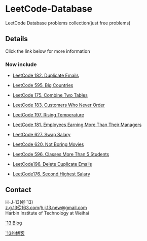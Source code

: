 LeetCode-Database
==================
LeetCode Database problems collection(just free problems)

## Details
Click the link below for more information

### Now include

* [LeetCode 182. Duplicate Emails](https://github.com/h-j-13/LeetCode-Database/blob/8e412e8d9946da14617e9d346623707f8f68357a/Soulution/LeetCode-182--Duplicate-Emails.md)

* [LeetCode 595. Big Countries](https://github.com/h-j-13/LeetCode-Database/blob/8e412e8d9946da14617e9d346623707f8f68357a/Soulution/LeetCode-595--Big-Countries.md)

* [LeetCode 175. Combine Two Tables](https://github.com/h-j-13/LeetCode-Database/blob/8e412e8d9946da14617e9d346623707f8f68357a/Soulution/LeetCode-175--Combine-Two-Tables.md)

* [LeetCode 183. Customers Who Never Order](https://github.com/h-j-13/LeetCode-Database/blob/8e412e8d9946da14617e9d346623707f8f68357a/Soulution/LeetCode-183--Customers-Who-Never-Order.md)

* [LeetCode 197. Rising Temperature](https://github.com/h-j-13/LeetCode-Database/blob/8e412e8d9946da14617e9d346623707f8f68357a/Soulution/LeetCode-197--Rising-Temperature.md)

* [LeetCode 181. Employees Earning More Than Their Managers](https://github.com/h-j-13/LeetCode-Database/blob/8e412e8d9946da14617e9d346623707f8f68357a/Soulution/LeetCode-181--Employees-Earning-More-Than-Their-Managers.md)


* [LeetCode 627. Swap Salary](https://github.com/h-j-13/LeetCode-Database/blob/f457d5ca589d69a7098559f6a3908352b56b819d/Soulution/LeetCode%20627.%20Swap%20Salary.md)

* [LeetCode 620. Not Boring Movies](https://github.com/h-j-13/LeetCode-Database/blob/f457d5ca589d69a7098559f6a3908352b56b819d/Soulution/LeetCode%20620.%20Not%20Boring%20Movies.md)

* [LeetCode 596. Classes More Than 5 Students](https://github.com/h-j-13/LeetCode-Database/blob/f457d5ca589d69a7098559f6a3908352b56b819d/Soulution/LeetCode%20596.%20Classes%20More%20Than%205%20Students.md)

* [LeetCode196. Delete Duplicate Emails](https://github.com/h-j-13/LeetCode-Database/blob/f457d5ca589d69a7098559f6a3908352b56b819d/Soulution/LeetCode196.%20Delete%20Duplicate%20Emails.md)

* [LeetCode176. Second Highest Salary](https://github.com/h-j-13/LeetCode-Database/blob/f457d5ca589d69a7098559f6a3908352b56b819d/Soulution/LeetCode176.%20Second%20Highest%20Salary.md)

## Contact
H-J-13(@`13)                                         
z.g.13@163.com/h.j.13.new@gmail.com                 
Harbin Institute of Technology at Weihai     

[`13 Blog](http://houjie13.com/)  

[`13的博客](http://www.jianshu.com/u/75156f101757)